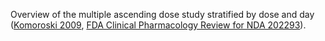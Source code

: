 Overview of the multiple ascending dose study stratified by dose and day ([Komoroski 2009](#5-references), [FDA Clinical Pharmacology Review for NDA 202293](#5-references)).



